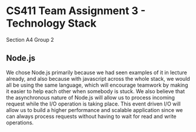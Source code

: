 # CS411 Team Assignment 3 - Technology Stack

Section A4 Group 2

## Node.js

We chose Node.js primarily because we had seen examples of it in lecture already, and also because with javascript across the whole stack, we would all be using the same language, which will encourage teamwork by making it easier to help each other when somebody is stuck. We also believe that the asynchronous nature of Node.js will allow us to process incoming request while the I/O operation is taking place. This event driven I/O will allow us to build a higher performance and scalable application since we can always process requests without having to wait for read and write operations.